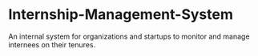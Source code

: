 # Internship-Management-System
An internal system for organizations and startups to monitor and manage internees on their tenures.
 
